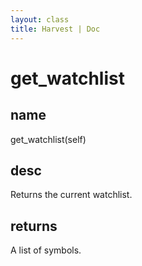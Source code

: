 ```yaml
---
layout: class
title: Harvest | Doc
---
```


# get_watchlist
## name
get_watchlist(self)
## desc
Returns the current watchlist.
## returns
A list of symbols.